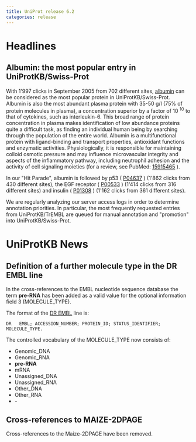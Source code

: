 ```yaml
---
title: UniProt release 6.2
categories: release
---
```


# Headlines

## Albumin: the most popular entry in UniProtKB/Swiss-Prot

With 1'997 clicks in September 2005 from 702 different sites, [albumin](http://www.uniprot.org/uniprot/?query=albumin+AND+reviewed%3Ayes&sort=score) can be considered as the most popular protein in UniProtKB/Swiss-Prot. Albumin is also the most abundant plasma protein with 35-50 g/l (75% of protein molecules in plasma), a concentration superior by a factor of 10 <sup>10</sup> to that of cytokines, such as interleukin-6. This broad range of protein concentration in plasma makes identification of low abundance proteins quite a difficult task, as finding an individual human being by searching through the population of the entire world. Albumin is a multifunctional protein with ligand-binding and transport properties, antioxidant functions and enzymatic activities. Physiologically, it is responsible for maintaining colloid osmotic pressure and may influence microvascular integrity and aspects of the inflammatory pathway, including neutrophil adhesion and the activity of cell signaling moieties (for a review, see PubMed: [15915465](http://view.ncbi.nlm.nih.gov/pubmed/15915465) ).

In our "Hit Parade", albumin is followed by p53 ( [P04637](http://www.uniprot.org/uniprot/P04637) ) (1'862 clicks from 430 different sites), the EGF receptor ( [P00533](http://www.uniprot.org/uniprot/P00533) ) (1'414 clicks from 316 different sites) and insulin ( [P01308](http://www.uniprot.org/uniprot/P01308) ) (1'162 clicks from 361 different sites).

We are regularly analyzing our server access logs in order to determine annotation priorities. In particular, the most frequently requested entries from UniProtKB/TrEMBL are queued for manual annotation and "promotion" into UniProtKB/Swiss-Prot.

  

# UniProtKB News

## Definition of a further molecule type in the DR EMBL line

In the cross-references to the EMBL nucleotide sequence database the term **pre-RNA** has been added as a valid value for the optional information field 3 (MOLECULE\_TYPE).

The format of the [DR EMBL](https://ftp.uniprot.org/pub/databases/uniprot/current_release/knowledgebase/complete/docs/userman.htm#DR_EMBL) line is:

    DR   EMBL; ACCESSION_NUMBER; PROTEIN_ID; STATUS_IDENTIFIER; MOLECULE_TYPE.

The controlled vocabulary of the MOLECULE\_TYPE now consists of:

-   Genomic\_DNA
-   Genomic\_RNA
-   **pre-RNA**
-   mRNA
-   Unassigned\_DNA
-   Unassigned\_RNA
-   Other\_DNA
-   Other\_RNA
-   \-

## Cross-references to MAIZE-2DPAGE

Cross-references to the Maize-2DPAGE have been removed.
